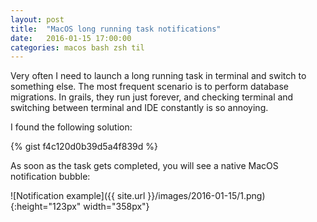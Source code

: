 ```yaml
---
layout: post
title:  "MacOS long running task notifications"
date:   2016-01-15 17:00:00
categories: macos bash zsh til
---
```


Very often I need to launch a long running task in terminal and switch to something else. The most frequent scenario is to perform database migrations. In grails, they run just forever, and checking terminal and switching between terminal and IDE constantly is so annoying.

I found the following solution:

{% gist f4c120d0b39d5a4f839d %}

As soon as the task gets completed, you will see a native MacOS notification bubble:

![Notification example]({{ site.url }}/images/2016-01-15/1.png){:height="123px" width="358px"}